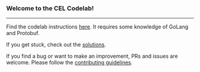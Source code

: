 ### Welcome to the CEL Codelab!
---

Find the codelab instructions [here](https://codelabs.developers.google.com/codelabs/cel-go/#0). It requires some knowledge of GoLang and Protobuf.

If you get stuck, check out the [solutions](https://github.com/celAnyuquan/cel-go/blob/master/codelab/solution/codelab.go).

If you find a bug or want to make an improvement, PRs and issues are welcome. Please follow the [contributing guidelines](https://github.com/celAnyuquan/cel-go/blob/master/CONTRIBUTING.md).
